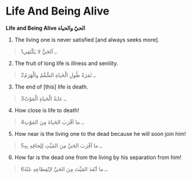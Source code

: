 Life And Being Alive
====================

**Life and Being Alive الحيّ والحياة**

1. The living one is never satisfied [and always seeks more].

> 1ـ اَلحَيُّ لا يَكْتَفِي.

2. The fruit of long life is illness and senility.

> 2ـ ثَمَرَةُ طُولِ الْحَياةِ السُّقْمُ والْهَرَمُ.

3. The end of [this] life is death.

> 3ـ غايَةُ الْحَياةِ الْمَوْتُ.

4. How close is life to death!

> 4ـ ما أقْرَبَ الحَياةَ مِنَ المَوْتِ.

5. How near is the living one to the dead because he will soon join him!

> 5ـ ما أقْرَبَ الحَيَّ مِنَ المَيِّتِ لِلِحاقِهِ بِهِ.

6. How far is the dead one from the living by his separation from him!

> 6ـ ما أبْعَدَ المَيِّتَ مِنَ الحَيِّ لإنْقِطاعِهِ عَنْهُ.


